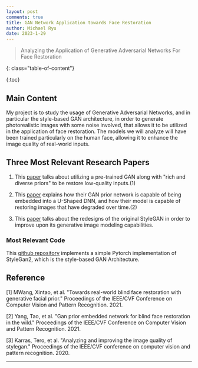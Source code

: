 ```yaml
---
layout: post
comments: true
title: GAN Network Application towards Face Restoration
author: Michael Ryu
date: 2023-1-29
---
```



> Analyzing the Application of Generative Adversarial Networks For Face Restoration


<!--more-->
{: class="table-of-content"}

{:toc}

## Main Content
My project is to study the usage of Generative Adversarial Networks, and in particular the style-based GAN architecture, in order to generate photorealistic images with some noise involved, that allows it to be utilized in the application of face restoration. The models we will analyze will have been trained particularly on the human face, allowing it to enhance the image quality of real-world inputs. 

## Three Most Relevant Research Papers

1. This [paper](https://openaccess.thecvf.com/content/CVPR2021/papers/Wang_Towards_Real-World_Blind_Face_Restoration_With_Generative_Facial_Prior_CVPR_2021_paper.pdf) talks about utilizing a pre-trained GAN along with "rich and diverse priors" to be restore low-quality inputs.(1)

2. This [paper](https://openaccess.thecvf.com/content/CVPR2021/papers/Yang_GAN_Prior_Embedded_Network_for_Blind_Face_Restoration_in_the_CVPR_2021_paper.pdf) explains how their GAN prior network is capable of being embedded into a U-Shaped DNN, and how their model is capable of restoring images that have degraded over time.(2)

3. This [paper](https://openaccess.thecvf.com/content_CVPR_2020/papers/Karras_Analyzing_and_Improving_the_Image_Quality_of_StyleGAN_CVPR_2020_paper.pdf) talks about the redesigns of the original StyleGAN in order to improve upon its generative image modeling capabilities.

### Most Relevant Code
This [github repository](https://github.com/lucidrains/stylegan2-pytorch) implements a simple Pytorch implementation of StyleGan2, which is the style-based GAN Architecture.


## Reference
[1] MWang, Xintao, et al. "Towards real-world blind face restoration with generative facial prior." Proceedings of the IEEE/CVF Conference on Computer Vision and Pattern Recognition. 2021.

[2] Yang, Tao, et al. "Gan prior embedded network for blind face restoration in the wild." Proceedings of the IEEE/CVF Conference on Computer Vision and Pattern Recognition. 2021.

[3] Karras, Tero, et al. "Analyzing and improving the image quality of stylegan." Proceedings of the IEEE/CVF conference on computer vision and pattern recognition. 2020.

---
